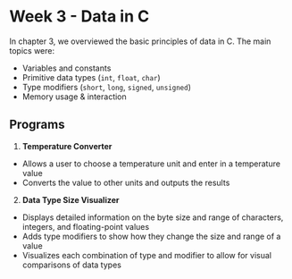 # Week 3 - Data in C

In chapter 3, we overviewed the basic principles of data in C. The main topics were: 

* Variables and constants
* Primitive data types (`int`, `float`, `char`)
* Type modifiers (`short`, `long`, `signed`, `unsigned`)
* Memory usage & interaction

## Programs

1) **Temperature Converter**
* Allows a user to choose a temperature unit and enter in a temperature value
* Converts the value to other units and outputs the results

2) **Data Type Size Visualizer**
* Displays detailed information on the byte size and range of characters, integers, and floating-point values
* Adds type modifiers to show how they change the size and range of a value
* Visualizes each combination of type and modifier to allow for visual comparisons of data types
